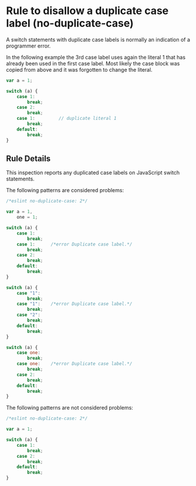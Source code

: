 # Rule to disallow a duplicate case label (no-duplicate-case)

A switch statements with duplicate case labels is normally an indication of a programmer error.

In the following example the 3rd case label uses again the literal 1 that has already been used in the first case label.
Most likely the case block was copied from above and it was forgotten to change the literal.

```js
var a = 1;

switch (a) {
    case 1:
        break;
    case 2:
        break;
    case 1:         // duplicate literal 1
        break;
    default:
        break;
}
```

## Rule Details

This inspection reports any duplicated case labels on JavaScript switch statements.

The following patterns are considered problems:

```js
/*eslint no-duplicate-case: 2*/

var a = 1,
    one = 1;

switch (a) {
    case 1:
        break;
    case 1:      /*error Duplicate case label.*/
        break;
    case 2:
        break;
    default:
        break;
}

switch (a) {
    case "1":
        break;
    case "1":    /*error Duplicate case label.*/
        break;
    case "2":
        break;
    default:
        break;
}

switch (a) {
    case one:
        break;
    case one:    /*error Duplicate case label.*/
        break;
    case 2:
        break;
    default:
        break;
}
```

The following patterns are not considered problems:

```js
/*eslint no-duplicate-case: 2*/

var a = 1;

switch (a) {
    case 1:
        break;
    case 2:
        break;
    default:
        break;
}
```
